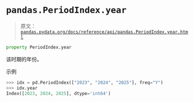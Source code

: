 # `pandas.PeriodIndex.year`

> 原文：[`pandas.pydata.org/docs/reference/api/pandas.PeriodIndex.year.html`](https://pandas.pydata.org/docs/reference/api/pandas.PeriodIndex.year.html)

```py
property PeriodIndex.year
```

该时期的年份。

示例

```py
>>> idx = pd.PeriodIndex(["2023", "2024", "2025"], freq="Y")
>>> idx.year
Index([2023, 2024, 2025], dtype='int64') 
```
